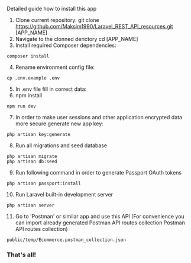Detailed guide how to install this app
1) Clone current repository:
git clone https://github.com/Maksim1990/Laravel_REST_API_resources.git [APP_NAME]
2) Navigate to the clonned derictory
cd [APP_NAME]
3) Install required Composer dependencies:
```
composer install
```
4) Rename environment config file:
```
cp .env.example .env
```
5) In .env file fill in correct data:
6) npm install
```
npm run dev
```
7) In order to make user sessions and other application encrypted data more secure generate new app key:
```
php artisan key:generate
```
8) Run all migrations and seed database
```
php artisan migrate
php artisan db:seed
```
9) Run following command in order to generate Passport OAuth tokens
```
php artisan passport:install
```
10) Run Laravel built-in development server
```
php artisan server
```
11) Go to 'Postman' or similar app and use this API
(For convenience you can import already generated Postman API routes collection Postman API routes collection)
```
public/temp/Ecommerce.postman_collection.json
```


### That's all!
